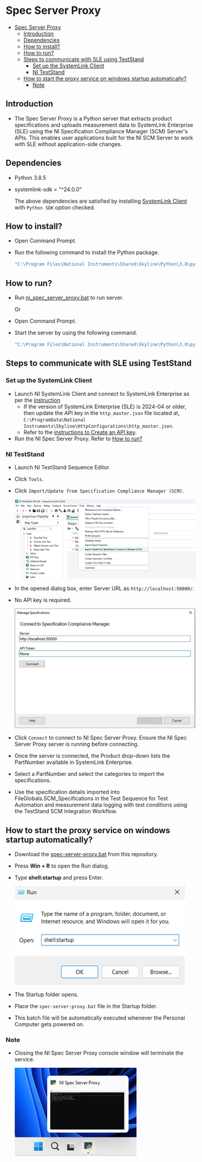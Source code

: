 # Spec Server Proxy

- [Spec Server Proxy](#spec-server-proxy)
  - [Introduction](#introduction)
  - [Dependencies](#dependencies)
  - [How to install?](#how-to-install)
  - [How to run?](#how-to-run)
  - [Steps to communicate with SLE using TestStand](#steps-to-communicate-with-sle-using-teststand)
    - [Set up the SystemLink Client](#set-up-the-systemlink-client)
    - [NI TestStand](#ni-teststand)
  - [How to start the proxy service on windows startup automatically?](#how-to-start-the-proxy-service-on-windows-startup-automatically)
    - [Note](#note)

## Introduction

- The Spec Server Proxy is a Python server that extracts product specifications and uploads measurement data to SystemLink Enterprise (SLE) using the NI Specification Compliance Manager (SCM) Server's APIs. This enables user applications built for the NI SCM Server to work with SLE without application-side changes.

## Dependencies

- Python 3.8.5
- systemlink-sdk = "^24.0.0"

  The above dependencies are satisfied by installing [SystemLink Client](https://www.ni.com/en/support/downloads/software-products/download.systemlink-client.html) with `Python SDK` option checked.

## How to install?

- Open Command Prompt.
- Run the following command to install the Python package.

  ```cmd
  "C:\Program Files\National Instruments\Shared\Skyline\Python\3.8\python.exe" -m pip install ni_spec_server_proxy-x.y.z-py3-none-any.whl
  ```

## How to run?

- Run [ni_spec_server_proxy.bat](batch_files/ni_spec_server_proxy.bat) to run server.

  Or

- Open Command Prompt.
- Start the server by using the following command.

  ```cmd
  "C:\Program Files\National Instruments\Shared\Skyline\Python\3.8\python.exe" -m ni_spec_server_proxy
  ```

## Steps to communicate with SLE using TestStand

### Set up the SystemLink Client

- Launch NI SystemLink Client and connect to SystemLink Enterprise as per the [instruction](https://www.ni.com/docs/en-US/bundle/systemlink-enterprise/page/setting-up-systemlink-client.html#:~:text=Search%20for%20and%20install%20NI,which%20you%20want%20to%20connect.)
  - If the version of SystemLink Enterprise (SLE) is 2024-04 or older, then update the API key in the `http_master.json` file located at, `C:\ProgramData\National Instruments\Skyline\HttpConfigurations\http_master.json`.
  - Refer to the [instructions to Create an API key](https://www.ni.com/docs/en-US/bundle/systemlink-enterprise/page/creating-an-api-key.html).
- Run the NI Spec Server Proxy. Refer to [How to run?](#how-to-run)

### NI TestStand

- Launch NI TestStand Sequence Editor.
- Click `Tools`.
- Click `Import/Update from Specification Compliance Manager (SCM)`.

  ![ToolsOption](docs/images/ToolsOption.png)

- In the opened dialog box, enter Server URL as `http://localhost:50000/`.
- No API key is required.

  ![ConnectToSLE](docs/images/ConnectToSLE.png)

- Click `Connect` to connect to NI Spec Server Proxy. Ensure the NI Spec Server Proxy server is running before connecting.
- Once the server is connected, the Product drop-down lists the PartNumber available in SystemLink Enterprise.
- Select a PartNumber and select the categories to import the specifications.
- Use the specification details imported into FileGlobals.SCM_Specifications in the Test Sequence for Test Automation and measurement data logging with test conditions using the TestStand SCM Integration Workflow.

## How to start the proxy service on windows startup automatically?

- Download the [spec-server-proxy.bat](batch_files/spec-server-proxy.bat) from this repository.
- Press **Win + R** to open the Run dialog.
- Type **shell:startup** and press Enter.

  ![RunDialog](docs/images/RunDialog.png)

- The Startup folder opens.
- Place the `spec-server-proxy.bat` file in the Startup folder.
- This batch file will be automatically executed whenever the Personal Computer gets powered on.

### Note

- Closing the NI Spec Server Proxy console window will terminate the service.

  ![ProxyServerWindow](docs/images/ProxyServerWindow.png)
